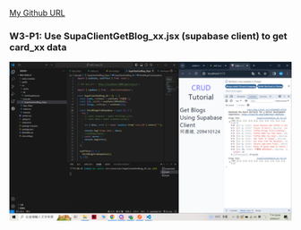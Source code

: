 [My Github URL](https://github.com/209410124/1122-wp2-2N-24.git)


### W3-P1: Use SupaClientGetBlog_xx.jsx (supabase client) to get card_xx data
 
![](w3-p1.png)